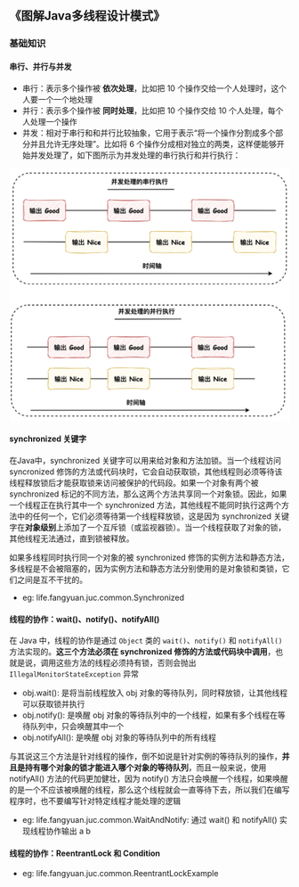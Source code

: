 ## 《图解Java多线程设计模式》

### 基础知识

#### 串行、并行与并发

- 串行：表示多个操作被 **依次处理**，比如把 10 个操作交给一个人处理时，这个人要一个一个地处理
- 并行：表示多个操作被 **同时处理**，比如把 10 个操作交给 10 个人处理，每个人处理一个操作
- 并发：相对于串行和和并行比较抽象，它用于表示“将一个操作分割成多个部分并且允许无序处理”。比如将 6 个操作分成相对独立的两类，这样便能够开始并发处理了，如下图所示为并发处理的串行执行和并行执行：

![串行、并行与并发.png](src/main/resources/images/串行、并行与并发.png)

#### synchronized 关键字

在Java中，synchronized 关键字可以用来给对象和方法加锁。当一个线程访问 syncronized 修饰的方法或代码块时，它会自动获取锁，其他线程则必须等待该线程释放锁后才能获取锁来访问被保护的代码段。如果一个对象有两个被 synchronized 标记的不同方法，那么这两个方法共享同一个对象锁。因此，如果一个线程正在执行其中一个 synchronized 方法，其他线程不能同时执行这两个方法中的任何一个，它们必须等待第一个线程释放锁，这是因为 synchronized 关键字在**对象级别**上添加了一个互斥锁（或监视器锁）。当一个线程获取了对象的锁，其他线程无法通过，直到锁被释放。

如果多线程同时执行同一个对象的被 synchronized 修饰的实例方法和静态方法，多线程是不会被阻塞的，因为实例方法和静态方法分别使用的是对象锁和类锁，它们之间是互不干扰的。

- eg: life.fangyuan.juc.common.Synchronized

#### 线程的协作：wait()、notify()、notifyAll()

在 Java 中，线程的协作是通过 `Object` 类的 `wait()`、`notify()` 和 `notifyAll()` 方法实现的。**这三个方法必须在 synchronized 修饰的方法或代码块中调用**，也就是说，调用这些方法的线程必须持有锁，否则会抛出 `IllegalMonitorStateException` 异常

- obj.wait(): 是将当前线程放入 obj 对象的等待队列，同时释放锁，让其他线程可以获取锁并执行
- obj.notify(): 是唤醒 obj 对象的等待队列中的一个线程，如果有多个线程在等待队列中，只会唤醒其中一个
- obj.notifyAll(): 是唤醒 obj 对象的等待队列中的所有线程

与其说这三个方法是针对线程的操作，倒不如说是针对实例的等待队列的操作，**并且是持有哪个对象的锁才能进入哪个对象的等待队列**，而且一般来说，使用 notifyAll() 方法的代码更加健壮，因为 notify() 方法只会唤醒一个线程，如果唤醒的是一个不应该被唤醒的线程，那么这个线程就会一直等待下去，所以我们在编写程序时，也不要编写针对特定线程才能处理的逻辑

- eg: life.fangyuan.juc.common.WaitAndNotify: 通过 wait() 和 notifyAll() 实现线程协作输出 a b

#### 线程的协作：ReentrantLock 和 Condition

- eg: life.fangyuan.juc.common.ReentrantLockExample